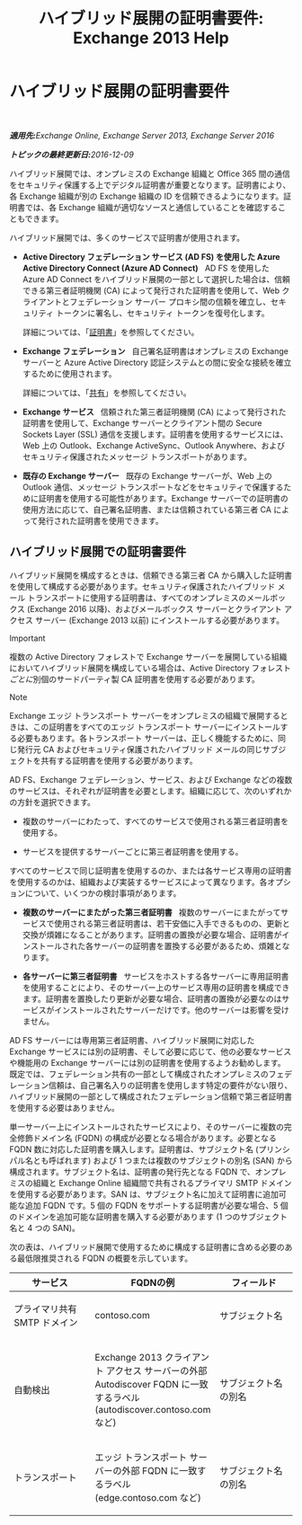 ﻿---
title: 'ハイブリッド展開の証明書要件: Exchange 2013 Help'
TOCTitle: ハイブリッド展開の証明書要件
ms:assetid: 48d532cc-29f9-4009-9d2d-f19a9c13c320
ms:mtpsurl: https://technet.microsoft.com/ja-jp/library/Hh563848(v=EXCHG.150)
ms:contentKeyID: 48267597
ms.date: 01/11/2018
mtps_version: v=EXCHG.150
ms.translationtype: HT
---

# ハイブリッド展開の証明書要件

 

_<strong>適用先:</strong>Exchange Online, Exchange Server 2013, Exchange Server 2016_

_<strong>トピックの最終更新日:</strong>2016-12-09_

ハイブリッド展開では、オンプレミスの Exchange 組織と Office 365 間の通信をセキュリティ保護する上でデジタル証明書が重要となります。証明書により、各 Exchange 組織が別の Exchange 組織の ID を信頼できるようになります。証明書では、各 Exchange 組織が適切なソースと通信していることを確認することもできます。

ハイブリッド展開では、多くのサービスで証明書が使用されます。

  - **Active Directory フェデレーション サービス (AD FS) を使用した Azure Active Directory Connect (Azure AD Connect)**   AD FS を使用した Azure AD Connect をハイブリッド展開の一部として選択した場合は、信頼できる第三者証明機関 (CA) によって発行された証明書を使用して、Web クライアントとフェデレーション サーバー プロキシ間の信頼を確立し、セキュリティ トークンに署名し、セキュリティ トークンを復号化します。
    
    詳細については、「[証明書](http://go.microsoft.com/fwlink/p/?linkid=205993)」を参照してください。

  - **Exchange フェデレーション**   自己署名証明書はオンプレミスの Exchange サーバーと Azure Active Directory 認証システムとの間に安全な接続を確立するために使用されます。
    
    詳細については、「[共有](https://technet.microsoft.com/ja-jp/library/dd638083\(v=exchg.150\))」を参照してください。

  - **Exchange サービス**   信頼された第三者証明機関 (CA) によって発行された証明書を使用して、Exchange サーバーとクライアント間の Secure Sockets Layer (SSL) 通信を支援します。証明書を使用するサービスには、Web 上の Outlook、Exchange ActiveSync、Outlook Anywhere、およびセキュリティ保護されたメッセージ トランスポートがあります。

  - **既存の Exchange サーバー**   既存の Exchange サーバーが、Web 上の Outlook 通信、メッセージ トランスポートなどをセキュリティで保護するために証明書を使用する可能性があります。Exchange サーバーでの証明書の使用方法に応じて、自己署名証明書、または信頼されている第三者 CA によって発行された証明書を使用できます。

## ハイブリッド展開での証明書要件

ハイブリッド展開を構成するときは、信頼できる第三者 CA から購入した証明書を使用して構成する必要があります。セキュリティ保護されたハイブリッド メール トランスポートに使用する証明書は、すべてのオンプレミスのメールボックス (Exchange 2016 以降)、およびメールボックス サーバーとクライアント アクセス サーバー (Exchange 2013 以前) にインストールする必要があります。


> [!IMPORTANT]
> 複数の Active Directory フォレストで Exchange サーバーを展開している組織においてハイブリッド展開を構成している場合は、Active Directory フォレスト<EM>ごとに</EM>別個のサードパーティ製 CA 証明書を使用する必要があります。




> [!NOTE]
> Exchange エッジ トランスポート サーバーをオンプレミスの組織で展開するときは、この証明書をすべてのエッジ トランスポート サーバーにインストールする必要もあります。各トランスポート サーバーは、正しく機能するために、同じ発行元 CA およびセキュリティ保護されたハイブリッド メールの同じサブジェクトを共有する証明書を使用する必要があります。



AD FS、Exchange フェデレーション、サービス、および Exchange などの複数のサービスは、それぞれが証明書を必要とします。組織に応じて、次のいずれかの方針を選択できます。

  - 複数のサーバーにわたって、すべてのサービスで使用される第三者証明書を使用する。

  - サービスを提供するサーバーごとに第三者証明書を使用する。

すべてのサービスで同じ証明書を使用するのか、または各サービス専用の証明書を使用するのかは、組織および実装するサービスによって異なります。各オプションについて、いくつかの検討事項があります。

  - **複数のサーバーにまたがった第三者証明書**   複数のサーバーにまたがってサービスで使用される第三者証明書は、若干安価に入手できるものの、更新と交換が煩雑になることがあります。証明書の置換が必要な場合、証明書がインストールされた各サーバーの証明書を置換する必要があるため、煩雑となります。

  - **各サーバーに第三者証明書**   サービスをホストする各サーバーに専用証明書を使用することにより、そのサーバー上のサービス専用の証明書を構成できます。証明書を置換したり更新が必要な場合、証明書の置換が必要なのはサービスがインストールされたサーバーだけです。他のサーバーは影響を受けません。

AD FS サーバーには専用第三者証明書、ハイブリッド展開に対応した Exchange サービスには別の証明書、そして必要に応じて、他の必要なサービスや機能用の Exchange サーバーには別の証明書を使用するようお勧めします。既定では、フェデレーション共有の一部として構成されたオンプレミスのフェデレーション信頼は、自己署名入りの証明書を使用します特定の要件がない限り、ハイブリッド展開の一部として構成されたフェデレーション信頼で第三者証明書を使用する必要はありません。

単一サーバー上にインストールされたサービスにより、そのサーバーに複数の完全修飾ドメイン名 (FQDN) の構成が必要となる場合があります。必要となる FQDN 数に対応した証明書を購入します。証明書は、サブジェクト名 (プリンシパル名とも呼ばれます) および 1 つまたは複数のサブジェクトの別名 (SAN) から構成されます。サブジェクト名は、証明書の発行先となる FQDN で、オンプレミスの組織と Exchange Online 組織間で共有されるプライマリ SMTP ドメインを使用する必要があります。SAN は、サブジェクト名に加えて証明書に追加可能な追加 FQDN です。5 個の FQDN をサポートする証明書が必要な場合、5 個のドメインを追加可能な証明書を購入する必要があります (1 つのサブジェクト名と 4 つの SAN)。

次の表は、ハイブリッド展開で使用するために構成する証明書に含める必要のある最低限推奨される FQDN の概要を示しています。


<table>
<colgroup>
<col style="width: 33%" />
<col style="width: 33%" />
<col style="width: 33%" />
</colgroup>
<thead>
<tr class="header">
<th>サービス</th>
<th>FQDNの例</th>
<th>フィールド</th>
</tr>
</thead>
<tbody>
<tr class="odd">
<td><p>プライマリ共有 SMTP ドメイン</p></td>
<td><p>contoso.com</p></td>
<td><p>サブジェクト名</p></td>
</tr>
<tr class="even">
<td><p>自動検出</p></td>
<td><p>Exchange 2013 クライアント アクセス サーバーの外部 Autodiscover FQDN に一致するラベル (autodiscover.contoso.com など)</p></td>
<td><p>サブジェクト名の別名</p></td>
</tr>
<tr class="odd">
<td><p>トランスポート</p></td>
<td><p>エッジ トランスポート サーバーの外部 FQDN に一致するラベル (edge.contoso.com など)</p></td>
<td><p>サブジェクト名の別名</p></td>
</tr>
</tbody>
</table>


